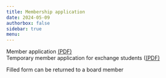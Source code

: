 ```yaml
---
title: Membership application
date: 2024-05-09
authorbox: false
sidebar: true
menu:
---
```


Member application [(PDF)](otit_jasenhakemus_eng.pdf)  
Temporary member application for exchange students ([(PDF)](otit_temporary_member_application.pdf)  

Filled form can be returned to a board member
